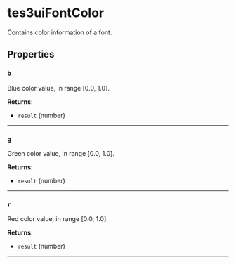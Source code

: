 <!---
	This file is autogenerated. Do not edit this file manually. Your changes will be ignored.
	More information: https://github.com/MWSE/MWSE/tree/master/docs
-->

# tes3uiFontColor
<div class="search_terms" style="display: none">tes3uifontcolor, fontcolor</div>

Contains color information of a font.

## Properties

### `b`
<div class="search_terms" style="display: none">b</div>

Blue color value, in range [0.0, 1.0].

**Returns**:

* `result` (number)

***

### `g`
<div class="search_terms" style="display: none">g</div>

Green color value, in range [0.0, 1.0].

**Returns**:

* `result` (number)

***

### `r`
<div class="search_terms" style="display: none">r</div>

Red color value, in range [0.0, 1.0].

**Returns**:

* `result` (number)

***

